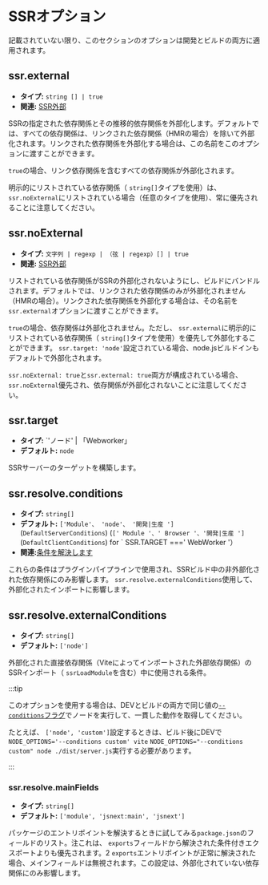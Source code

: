 # SSRオプション

記載されていない限り、このセクションのオプションは開発とビルドの両方に適用されます。

## ssr.external

- **タイプ:** `string [] | true`
- **関連:** [SSR外部](/ja/guide/ssr#ssr-externals)

SSRの指定された依存関係とその推移的依存関係を外部化します。デフォルトでは、すべての依存関係は、リンクされた依存関係（HMRの場合）を除いて外部化されます。リンクされた依存関係を外部化する場合は、この名前をこのオプションに渡すことができます。

`true`の場合、リンク依存関係を含むすべての依存関係が外部化されます。

明示的にリストされている依存関係（ `string[]`タイプを使用）は、 `ssr.noExternal`にリストされている場合（任意のタイプを使用）、常に優先されることに注意してください。

## ssr.noExternal

- **タイプ:** `文字列 | regexp | （弦 | regexp）[] | true`
- **関連:** [SSR外部](/ja/guide/ssr#ssr-externals)

リストされている依存関係がSSRの外部化されないようにし、ビルドにバンドルされます。デフォルトでは、リンクされた依存関係のみが外部化されません（HMRの場合）。リンクされた依存関係を外部化する場合は、その名前を`ssr.external`オプションに渡すことができます。

`true`の場合、依存関係は外部化されません。ただし、 `ssr.external`に明示的にリストされている依存関係（ `string[]`タイプを使用）を優先して外部化することができます。 `ssr.target: 'node'`設定されている場合、node.jsビルドインもデフォルトで外部化されます。

`ssr.noExternal: true`と`ssr.external: true`両方が構成されている場合、 `ssr.noExternal`優先され、依存関係が外部化されないことに注意してください。

## ssr.target

- **タイプ:** `'ノード' | 「Webworker」
- **デフォルト:** `node`

SSRサーバーのターゲットを構築します。

## ssr.resolve.conditions

- **タイプ:** `string[]`
- **デフォルト:** `['Module'、 'node'、 '開発|生産 '] ` (`DefaultServerConditions`) (`[' Module '、' Browser '、'開発|生産 ']` (`DefaultClientConditions`) for ` SSR.TARGET ===' WebWorker '）
- **関連:**[条件を解決します](./shared-options.md#resolve-conditions)

これらの条件はプラグインパイプラインで使用され、SSRビルド中の非外部化された依存関係にのみ影響します。 `ssr.resolve.externalConditions`使用して、外部化されたインポートに影響します。

## ssr.resolve.externalConditions

- **タイプ:** `string[]`
- **デフォルト:** `['node']`

外部化された直接依存関係（Viteによってインポートされた外部依存関係）のSSRインポート（ `ssrLoadModule`を含む）中に使用される条件。

:::tip

このオプションを使用する場合は、DEVとビルドの両方で同じ値の[`--conditions`フラグ](https://nodejs.org/docs/latest/api/cli.html#-c-condition---conditionscondition)でノードを実行して、一貫した動作を取得してください。

たとえば、 `['node', 'custom']`設定するときは、ビルド後にDEVで`NODE_OPTIONS='--conditions custom' vite` `NODE_OPTIONS="--conditions custom" node ./dist/server.js`実行する必要があります。

:::

### ssr.resolve.mainFields

- **タイプ:** `string[]`
- **デフォルト:** `['module', 'jsnext:main', 'jsnext']`

パッケージのエントリポイントを解決するときに試してみる`package.json`のフィールドのリスト。注これは、 `exports`フィールドから解決された条件付きエクスポートよりも優先されます。2 `exports`エントリポイントが正常に解決された場合、メインフィールドは無視されます。この設定は、外部化されていない依存関係にのみ影響します。
